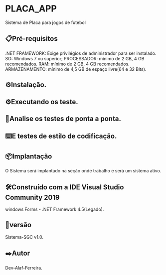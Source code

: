 # PLACA_APP
Sistema de Placa para jogos de futebol

## 📋Pré-requisitos
.NET FRAMEWORK: Exige privilégios de administrador para ser instalado.
SO: Windows 7 ou superior;
PROCESSADOR: mínimo de 2 GB, 4 GB recomendados.
RAM: mínimo de 2 GB, 4 GB recomendados.
ARMAZENAMENTO: mínimo de 4,5 GB de espaço livre(64 e 32 Bits).

## ⚙️Instalação.

## ⚙️Executando os teste.

## 🔩Analise os testes de ponta a ponta.

## ⌨️E testes de estilo de codificação.

## 📦Implantação
O Sistema será implantado na seção onde trabalho e será um sistema ativo.

## 🛠️Construído com a IDE Visual Studio Community 2019
windows Forms - .NET Framework 4.5(Legado). 

## 📌versão
Sistema-SGC v1.0.

## ✒️Autor
Dev-Alaf-Ferreira.
